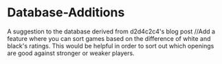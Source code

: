 # Database-Additions
A suggestion to the database derived from d2d4c2c4's blog post
//Add a feature where you can sort games based on the difference of white and black's ratings. This would be helpful in order to sort out which openings are good against stronger or weaker players.
